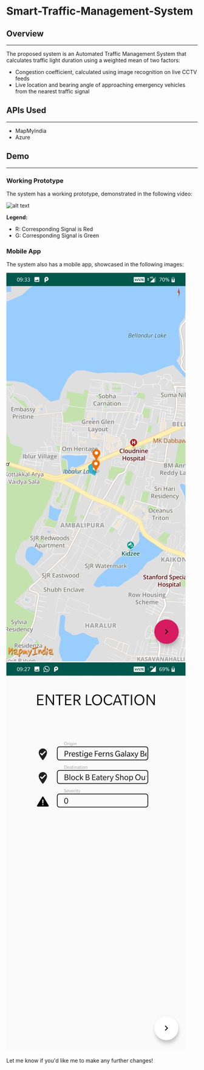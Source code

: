 # Smart-Traffic-Management-System

## Overview

---

The proposed system is an Automated Traffic Management System that calculates traffic light duration using a weighted mean of two factors:

-   Congestion coefficient, calculated using image recognition on live CCTV feeds
-   Live location and bearing angle of approaching emergency vehicles from the nearest traffic signal

## APIs Used

---

-   MapMyIndia
-   Azure

## Demo

---

### Working Prototype

The system has a working prototype, demonstrated in the following video:

![alt text](mart-Traffic-Management-System/blob/master/demo/videoplayback.gif)

**Legend:**

-   R: Corresponding Signal is Red
-   G: Corresponding Signal is Green

### Mobile App

The system also has a mobile app, showcased in the following images:

![alt text](demo/WhatsApp%20Image%202019-03-18%20at%201.25.43%20PM.jpeg)  ![alt text](https://github.com/codefeeder/Smart-Traffic-Management-System/blob/master/demo/WhatsApp%20Image%202019-03-18%20at%201.25.44%20PM.jpeg)

Let me know if you'd like me to make any further changes!
